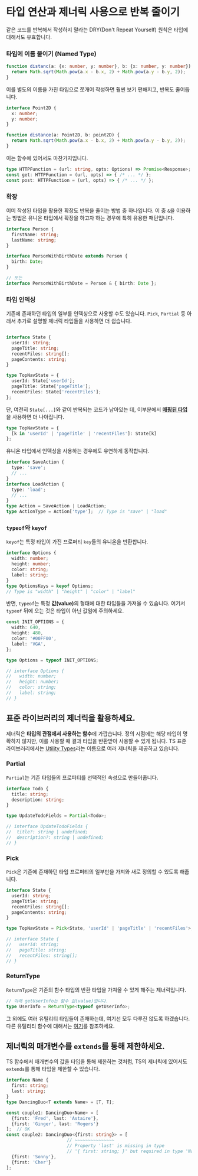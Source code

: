 # 타입 연산과 제너릭 사용으로 반복 줄이기

같은 코드를 반복해서 작성하지 말라는 DRY(Don't Repeat Yourself) 원칙은 타입에 대해서도 유효합니다.

### 타입에 이름 붙이기 (Named Type)

```ts
function distanc(a: {x: number, y: number}, b: {x: number, y: number}) {
  return Math.sqrt(Math.pow(a.x - b.x, 2) + Math.pow(a.y - b.y, 2));
}
```

이를 별도의 이름을 가진 타입으로 쪼개어 작성하면 훨씬 보기 편해지고, 반복도 줄어듭니다.

```ts
interface Point2D {
  x: number;
  y: number;
}

function distance(a: Point2D, b: point2D) { 
  return Math.sqrt(Math.pow(a.x - b.x, 2) + Math.pow(a.y - b.y, 2));
}
```

이는 함수에 있어서도 마찬가지입니다.

```ts
type HTTPFunction = (url: string, opts: Options) => Promise<Response>;
const get: HTTPFunction = (url, opts) => { /* ... */ };
const post: HTTPFunction = (url, opts) => { /* ... */ };
```

### 확장

이미 작성된 타입을 활용한 확장도 반복을 줄이는 방법 중 하나입니다. 이 중 `&`을 이용하는 방법은 유니온 타입에서 확장을 하고자 하는 경우에 특히 유용한 패턴입니다. 

```ts
interface Person {
  firstName: string;
  lastName: string;
}

interface PersonWithBirthDate extends Person {
  birth: Date;
}

// 또는
interface PersonWithBirthDate = Person & { birth: Date };
```

### 타입 인덱싱

기존에 존재하던 타입의 일부를 인덱싱으로 사용할 수도 있습니다. `Pick`, `Partial` 등 아래서 추가로 설명할 제너릭 타입들을 사용하면 더 쉽습니다.

```ts

interface State {
  userId: string;
  pageTitle: string;
  recentFiles: string[];
  pageContents: string;
}

type TopNavState = {
  userId: State['userId'];
  pageTitle: State['pageTitle'];
  recentFiles: State['recentFiles'];
};
```

단, 여전히 `State[...]`와 같이 반복되는 코드가 남아있는 데, 이부분에서 [<b>매핑된 타입</b>](https://www.typescriptlang.org/docs/handbook/2/mapped-types.html)을 사용하면 더 나아집니다.

```ts
type TopNavState = {
  [k in 'userId' | 'pageTitle' | 'recentFiles']: State[k]
};
```


유니온 타입에서 인덱싱을 사용하는 경우에도 유연하게 동작합니다.

```ts
interface SaveAction {
  type: 'save';
  // ...
}
interface LoadAction {
  type: 'load';
  // ...
}
type Action = SaveAction | LoadAction;
type ActionType = Action['type'];  // Type is "save" | "load"
```

### `typeof`와 `keyof`

`keyof`는 특정 타입이 가진 프로퍼티 `key`들의 유니온을 반환합니다.

```ts
interface Options {
  width: number;
  height: number;
  color: string;
  label: string;
}
type OptionsKeys = keyof Options;
// Type is "width" | "height" | "color" | "label"
```

반면, `typeof`는 특정 <b>값(value)</b>의 형태에 대한 타입들을 가져올 수 있습니다. 여기서 `typeof` 뒤에 오는 것은 타입이 아닌 값임에 주의하세요.

```ts
const INIT_OPTIONS = {
  width: 640,
  height: 480,
  color: '#00FF00',
  label: 'VGA',
};

type Options = typeof INIT_OPTIONS;

// interface Options {
//   width: number;
//   height: number;
//   color: string;
//   label: string;
// }
```

## 표준 라이브러리의 제너릭을 활용하세요. 

제너릭은 **타입의 관점에서 사용하는 함수**에 가깝습니다. 정의 시점에는 해당 타입이 명확하지 않지만, 이를 사용할 때 결과 타입을 반환받아 사용할 수 있게 됩니다. TS 표준 라이브러리에서는 [Utility Types](https://www.typescriptlang.org/docs/handbook/utility-types.html)라는 이름으로 여러 제너릭을 제공하고 있습니다.

### Partial

`Partial`는 기존 타입들의 프로퍼티를 선택적인 속성으로 만들어줍니다.

```ts
interface Todo {
  title: string;
  description: string;
}

type UpdateTodoFields = Partial<Todo>; 

// interface UpdateTodoFields {
//  title?: string | undefined;
//  description?: string | undefined;
// }
```

### Pick

`Pick`은 기존에 존재하던 타입 프로퍼티의 일부만을 가져와 새로 정의할 수 있도록 해줍니다.

```ts
interface State {
  userId: string;
  pageTitle: string;
  recentFiles: string[];
  pageContents: string;
}

type TopNavState = Pick<State, 'userId' | 'pageTitle' | 'recentFiles'>;

// interface State {
//   userId: string;
//   pageTitle: string;
//   recentFiles: string[];
// }
```

### ReturnType

`ReturnType`은 기존의 함수 타입의 반환 타입을 가져올 수 있게 해주는 제너릭입니다.

```ts
// 아래 getUserInfo는 함수 값(value)입니다.
type UserInfo = ReturnType<typeof getUserInfo>;
```

그 외에도 여러 유틸리티 타입들이 존재하는데, 여기선 모두 다루진 않도록 하겠습니다. 다른 유틸리티 함수에 대해서는 [여기](https://www.typescriptlang.org/docs/handbook/utility-types.html)를 참조하세요.

## 제너릭의 매개변수를 `extends`를 통해 제한하세요.

TS 함수에서 매개변수의 값을 타입을 통해 제한하는 것처럼, TS의 제너릭에 있어서도 `extends`를 통해 타입을 제한할 수 있습니다. 

```ts
interface Name {
  first: string;
  last: string;
}
type DancingDuo<T extends Name> = [T, T];

const couple1: DancingDuo<Name> = [
  {first: 'Fred', last: 'Astaire'},
  {first: 'Ginger', last: 'Rogers'}
];  // OK
const couple2: DancingDuo<{first: string}> = [
                       // ~~~~~~~~~~~~~~~
                       // Property 'last' is missing in type
                       // '{ first: string; }' but required in type 'Name'
  {first: 'Sonny'},
  {first: 'Cher'}
];
```